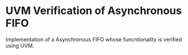 # UVM Verification of Asynchronous FIFO
Implementation of a Asynchronous FIFO whose funcntionality is verified using UVM.
